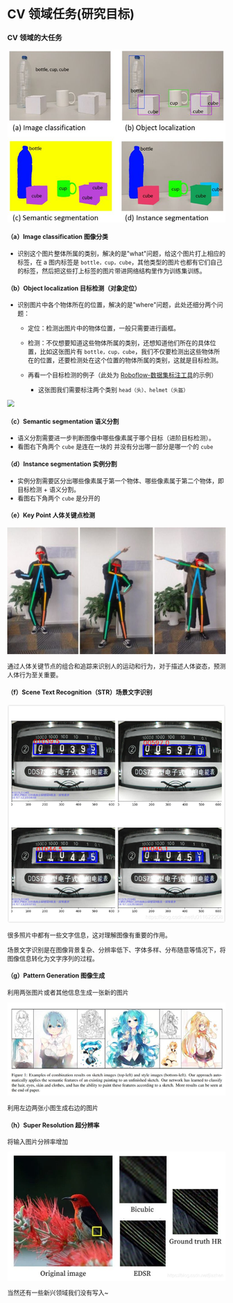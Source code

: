 # CV 领域任务(研究目标)

### CV 领域的大任务

![](static/boxcnTUlm8EI0byGJJQ78IqGWGx.png)

#### （a）Image classification <strong>图像分类</strong>

- 识别这个图片整体所属的类别，解决的是"what"问题，给这个图片打上相应的标签，在 a 图内标签是 `bottle，cup，cube`，其他类型的图片也都有它们自己的标签，然后把这些打上标签的图片带进网络结构里作为训练集训练。

#### （b）Object localization <strong>目标检测</strong>（对象定位）

- 识别图片中各个物体所在的位置，解决的是"where"问题，此处还细分两个问题：

  - 定位：检测出图片中的物体位置，一般只需要进行画框。
  - 检测：不仅想要知道这些物体所属的类别，还想知道他们所在的具体位置，比如这张图片有 `bottle，cup，cube`，我们不仅要检测出这些物体所在的位置，还要检测处在这个位置的物体所属的类别，这就是目标检测。
  - 再看一个目标检测的例子（此处为 [Roboflow-数据集标注工具](https://roboflow.com/)的示例）

    - 这张图我们需要标注两个类别 `head（头）、helmet（头盔）`

![](static/boxcnoyxKL4bOeYOOjrh6it0BHd.gif)

#### （c）Semantic segmentation <strong>语义分割</strong>

- 语义分割需要进一步判断图像中哪些像素属于哪个目标（进阶目标检测）。
- 看图右下角两个 `cube` 是连在一块的 并没有分出哪一部分是哪一个的 `cube`

#### （d）Instance segmentation <strong>实例分割</strong>

- 实例分割需要区分出哪些像素属于第一个物体、哪些像素属于第二个物体，即目标检测 + 语义分割。
- 看图右下角两个 `cube` 是分开的

#### （e）Key Point 人体关键点检测

![](static/boxcnT2udZtMmV2kLQsXoPuElNd.png)

通过人体关键节点的组合和追踪来识别人的运动和行为，对于描述人体姿态，预测人体行为至关重要。

#### （f）Scene Text Recognition（STR）场景文字识别

![](static/boxcnB8ZB4bSaHhIhPFHHrxkakb.png)

很多照片中都有一些文字信息，这对理解图像有重要的作用。

场景文字识别是在图像背景复杂、分辨率低下、字体多样、分布随意等情况下，将图像信息转化为文字序列的过程。

#### （g）Pattern Generation 图像生成

利用两张图片或者其他信息生成一张新的图片

![](static/boxcnOdmG0c1kkivVdTn5RUMCIc.png)

利用左边两张小图生成右边的图片

#### （h）Super Resolution 超分辨率

将输入图片分辨率增加

![](static/boxcnDJ5aNv49ySjw96uCCF0dW8.png)

当然还有一些新兴领域我们没有写入~
